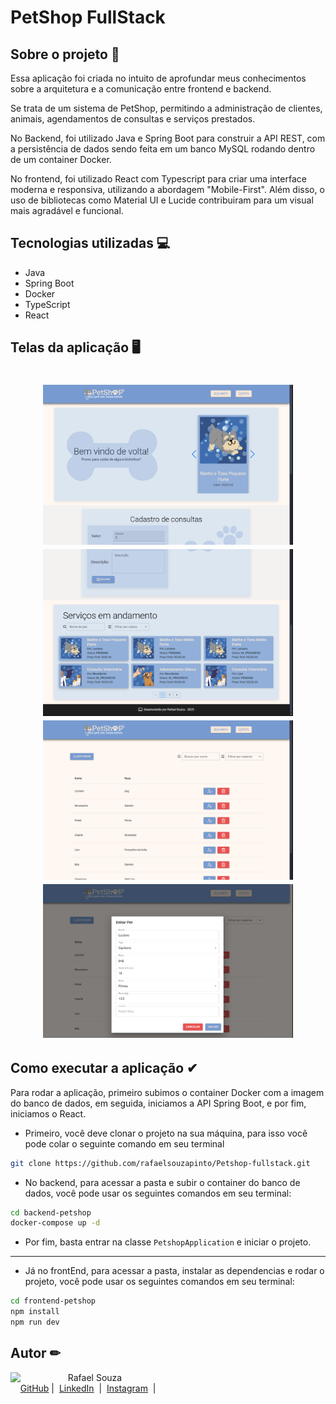 # PetShop FullStack

## Sobre o projeto 🚀
Essa aplicação foi criada no intuito de aprofundar meus conhecimentos sobre a arquitetura e a comunicação entre frontend e backend.

Se trata de um sistema de PetShop, permitindo a administração de clientes, animais, agendamentos de consultas e serviços prestados. 

No Backend, foi utilizado Java e Spring Boot para construir a API REST, com a persistência de dados sendo feita em um banco MySQL rodando dentro de um container Docker. 

No frontend, foi utilizado React com Typescript para criar uma interface moderna e responsiva, utilizando a abordagem "Mobile-First". Além disso, o uso de bibliotecas como Material UI e Lucide contribuiram para um visual mais agradável e funcional.

## Tecnologias utilizadas 💻
- Java
- Spring Boot
- Docker
- TypeScript
- React

## Telas da aplicação 🖥️
<h1 align="center">
    <img src="./.github/welcome.png" width="400"/>
    <img src="./.github/andamento.png" width="400"/>
    <img src="./.github/clients.png" width="400"/>
    <img src="./.github/editPets.png" width="400"/>
</h1>

## Como executar a aplicação ✔
Para rodar a aplicação, primeiro subimos o container Docker com a imagem do banco de dados, em seguida, iniciamos a API Spring Boot, e por fim, iniciamos o React.

- Primeiro, você deve clonar o projeto na sua máquina, para isso você
pode colar o seguinte comando em seu terminal

```bash
git clone https://github.com/rafaelsouzapinto/Petshop-fullstack.git

```

- No backend, para acessar a pasta e subir o container do banco de dados, você
pode usar os seguintes comandos em seu terminal:

```bash
cd backend-petshop
docker-compose up -d
```

- Por fim, basta entrar na classe `PetshopApplication` e iniciar o projeto.

---

- Já no frontEnd, para acessar a pasta, instalar as dependencias e rodar o projeto, você
pode usar os seguintes comandos em seu terminal:

```bash
cd frontend-petshop
npm install
npm run dev
```


## Autor ✏
<p>
    <img 
      align=left 
      margin=10 
      width=80 
      src="https://avatars.githubusercontent.com/u/154285174?s=400&u=0e8ab4b76e1a16d35419d57284b8c545b2015dc0&v=4"
    />
    <p>&nbsp&nbsp&nbspRafael Souza<br>
    &nbsp&nbsp&nbsp
    <a href="https://github.com/rafaelsouzapinto">
    GitHub</a>&nbsp;|&nbsp;
    <a href="https://www.linkedin.com/in/rafaelsouzapinto/">LinkedIn</a>
&nbsp;|&nbsp;
    <a href="https://www.instagram.com/antonyrafaeo/">
    Instagram</a>
&nbsp;|&nbsp;</p>
</p>
<br/><br/>
<p>
